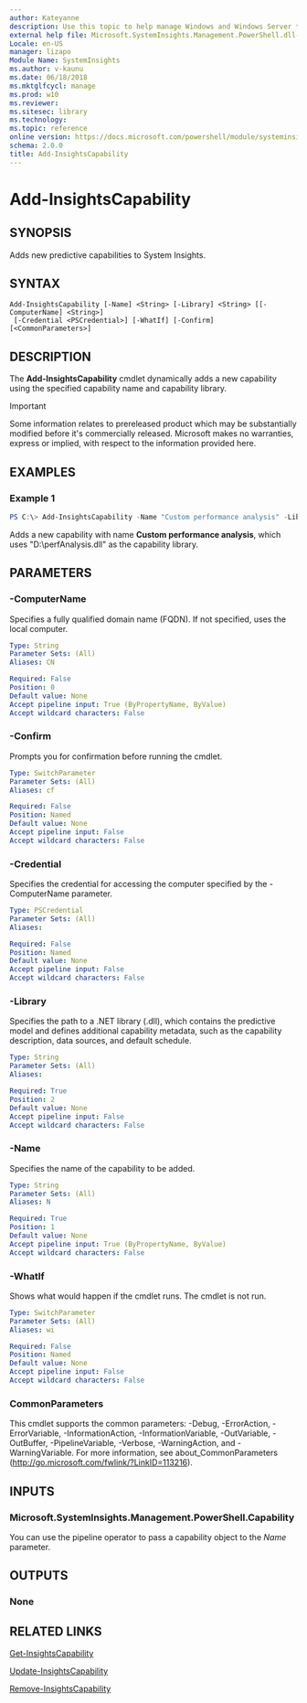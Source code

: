 ```yaml
---
author: Kateyanne
description: Use this topic to help manage Windows and Windows Server technologies with Windows PowerShell.
external help file: Microsoft.SystemInsights.Management.PowerShell.dll-help.xml
Locale: en-US
manager: lizapo
Module Name: SystemInsights
ms.author: v-kaunu
ms.date: 06/18/2018
ms.mktglfcycl: manage
ms.prod: w10
ms.reviewer: 
ms.sitesec: library
ms.technology: 
ms.topic: reference
online version: https://docs.microsoft.com/powershell/module/systeminsights/add-insightscapability?view=windowsserver2022-ps&wt.mc_id=ps-gethelp
schema: 2.0.0
title: Add-InsightsCapability
---
```


# Add-InsightsCapability

## SYNOPSIS
Adds new predictive capabilities to System Insights.

## SYNTAX

```
Add-InsightsCapability [-Name] <String> [-Library] <String> [[-ComputerName] <String>]
 [-Credential <PSCredential>] [-WhatIf] [-Confirm] [<CommonParameters>]
```

## DESCRIPTION

The **Add-InsightsCapability** cmdlet dynamically adds a new capability using the specified capability name and capability library.

>[!IMPORTANT]
>Some information relates to prereleased product which may be substantially modified before it's commercially released. Microsoft makes no warranties, express or implied, with respect to the information provided here.

## EXAMPLES

### Example 1
```powershell
PS C:\> Add-InsightsCapability -Name "Custom performance analysis" -Library "D:\perfAnalysis.dll"
```

Adds a new capability with name **Custom performance analysis**, which uses "D:\perfAnalysis.dll" as the capability library.

## PARAMETERS

### -ComputerName
Specifies a fully qualified domain name (FQDN). If not specified, uses the local computer.

```yaml
Type: String
Parameter Sets: (All)
Aliases: CN

Required: False
Position: 0
Default value: None
Accept pipeline input: True (ByPropertyName, ByValue)
Accept wildcard characters: False
```

### -Confirm
Prompts you for confirmation before running the cmdlet.

```yaml
Type: SwitchParameter
Parameter Sets: (All)
Aliases: cf

Required: False
Position: Named
Default value: None
Accept pipeline input: False
Accept wildcard characters: False
```

### -Credential
Specifies the credential for accessing the computer specified by the -ComputerName parameter.

```yaml
Type: PSCredential
Parameter Sets: (All)
Aliases:

Required: False
Position: Named
Default value: None
Accept pipeline input: False
Accept wildcard characters: False
```

### -Library
Specifies the path to a .NET library (.dll), which contains the predictive model and defines additional capability metadata, such as the capability description, data sources, and default schedule.

```yaml
Type: String
Parameter Sets: (All)
Aliases:

Required: True
Position: 2
Default value: None
Accept pipeline input: False
Accept wildcard characters: False
```

### -Name
Specifies the name of the capability to be added.

```yaml
Type: String
Parameter Sets: (All)
Aliases: N

Required: True
Position: 1
Default value: None
Accept pipeline input: True (ByPropertyName, ByValue)
Accept wildcard characters: False
```

### -WhatIf
Shows what would happen if the cmdlet runs.
The cmdlet is not run.

```yaml
Type: SwitchParameter
Parameter Sets: (All)
Aliases: wi

Required: False
Position: Named
Default value: None
Accept pipeline input: False
Accept wildcard characters: False
```

### CommonParameters
This cmdlet supports the common parameters: -Debug, -ErrorAction, -ErrorVariable, -InformationAction, -InformationVariable, -OutVariable, -OutBuffer, -PipelineVariable, -Verbose, -WarningAction, and -WarningVariable.
For more information, see about_CommonParameters (http://go.microsoft.com/fwlink/?LinkID=113216).

## INPUTS

### Microsoft.SystemInsights.Management.PowerShell.Capability

You can use the pipeline operator to pass a capability object to the *Name* parameter.

## OUTPUTS

### None

## RELATED LINKS
[Get-InsightsCapability](get-insightscapability.md)

[Update-InsightsCapability](update-insightscapability.md)

[Remove-InsightsCapability](remove-insightscapability.md)
